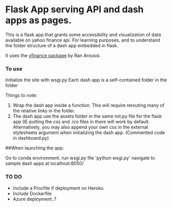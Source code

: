 # Flask App serving API and dash apps as pages.

This is a flask app that grants some accessibility and visualization of data available on yahoo finance api.
For learning purposes, and to understand the folder structure of a dash app embedded in flask.

It uses the [yfinance package](https://aroussi.com/post/python-yahoo-finance) by Ran Aroussi.

### To use
Initialize the site with wsgi.py
Each dash app is a self-contained folder in the folder

Things to note:
1. Wrap the dash app inside a function. This will require rerouting many of the relative links in the folder.
2. The dash app use the assets folder in the same init.py file for the flask app (IE putting the css and .ico files in there will work by default. Alternatively, you may also append your own css in the external stylesheets argument when initializing the dash app. (Commented code in dashboard.py)

##When launching the app:

Go to conda environment.
run wsgi.py file 'python wsgi.py'
navigate to sample dash apps at localhost:8050/

### TO DO

- Include a Procfile if deployment on Heroku
- Include Dockerfile
- Azure deployment..?

